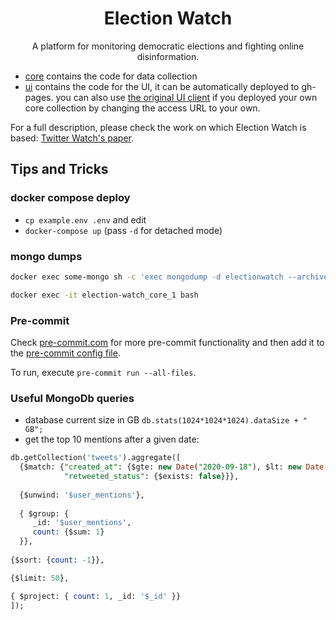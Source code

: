 <h1 align="center">Election Watch</h1>
<p align="center">A platform for monitoring democratic elections and fighting online disinformation.</p>

* [core](core/) contains the code for data collection
* [ui](ui/) contains the code for the UI, it can be automatically deployed to gh-pages. you can also use [the original UI client](https://msramalho.github.io/election-watch) if you deployed your own core collection by changing the access URL to your own.

For a full description, please check the work on which Election Watch is based: [Twitter Watch's paper](https://github.com/msramalho/twitter-watch/preliminary-paper.pdf).

## Tips and Tricks
### docker compose deploy
* `cp example.env .env` and edit
* `docker-compose up` (pass `-d` for detached mode)

### mongo dumps
```bash
docker exec some-mongo sh -c 'exec mongodump -d electionwatch --archive' > PATHTOLOCALFILE/dump.archive
```

```bash
docker exec -it election-watch_core_1 bash
```

### Pre-commit
Check [pre-commit.com](https://pre-commit.com/hooks.html) for more pre-commit functionality and then add it to the [pre-commit config file](.pre-commit-config.yaml).

To run, execute `pre-commit run --all-files`.

### Useful MongoDb queries
* database current size in GB `db.stats(1024*1024*1024).dataSize + " GB";`
* get the top 10 mentions after a given date:
```sql
db.getCollection('tweets').aggregate([
  {$match: {"created_at": {$gte: new Date("2020-09-18"), $lt: new Date("2020-09-19")},
            "retweeted_status": {$exists: false}}},
  
  {$unwind: '$user_mentions'}, 
  
  { $group: { 
     _id: '$user_mentions',
     count: {$sum: 1}
  }},
  
{$sort: {count: -1}},

{$limit: 50},

{ $project: { count: 1, _id: '$_id' }}
]);
```